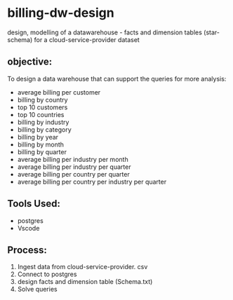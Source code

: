 # billing-dw-design
design, modelling of a datawarehouse -  facts and dimension tables (star-schema) for a cloud-service-provider dataset 



## objective:

To design a data warehouse that can support the queries for more analysis:

* average billing per customer
* billing by country
* top 10 customers
* top 10 countries
* billing by industry
* billing by category
* billing by year
* billing by month
* billing by quarter
* average billing per industry per month
* average billing per industry per quarter
* average billing per country per quarter
* average billing per country per industry per quarter

## Tools Used:
* postgres
* Vscode

## Process:

1. Ingest data from cloud-service-provider. csv
2. Connect to postgres
3. design facts and dimension table (Schema.txt)
4. Solve queries
